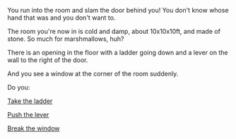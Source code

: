You run into the room and slam the door behind you! You don't know whose hand that was and you don't want to.

The room you're now in is cold and damp, about 10x10x10ft, and made of stone.  So much for marshmallows, huh?

There is an opening in the floor with a ladder going down and a lever on the wall to the right of the door.

And you see a window at the corner of the room suddenly.

Do you:

[Take the ladder](take-ladder/open-sky.md)

[Push the lever](push-lever/bear.md)

[Break the window](break-window/coldroom.md)
